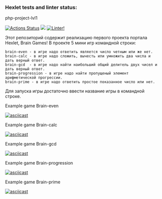 ### Hexlet tests and linter status:
php-project-lvl1

[![Actions Status](https://github.com/CheshirSmil/php-project-lvl1/workflows/hexlet-check/badge.svg)](https://github.com/CheshirSmil/php-project-lvl1/actions)
<a href="https://codeclimate.com/github/CheshirSmil/php-project-lvl1/maintainability"><img src="https://api.codeclimate.com/v1/badges/4a45876e296a624651ba/maintainability" /></a>
[![Linter!](https://github.com/CheshirSmil/php-project-lvl1/actions/workflows/MakeLint.yml/badge.svg)](https://github.com/CheshirSmil/php-project-lvl1/actions/workflows/MakeLint.yml)

Этот репозиторий содержит реализацию первого проекта портала Hexlet, Brain Games! В проекте 5 мини игр командной строки:

    brain-even - в игре надо ответить является число четным или же нет.
    brain-calc - в игре надо сложить, вычесть или умножить два числа и дать верный ответ.
    brain-gcd  - в игре надо найти наибольший общий делитель двух чисел и дать верный ответ.
    brain-progression - в игре надо найти пропущеный элемент арифметической прогрессии.
    brain-prime - в игре надо ответить простое показанное число или нет.

Для запуска игры достаточно ввести название игры в командной строке.

Example game Brain-even

[![asciicast](https://asciinema.org/a/XG8VgcaB6XhGCyZcdSyWr8zqR.svg)](https://asciinema.org/a/XG8VgcaB6XhGCyZcdSyWr8zqR)

Example game Brain-calc

[![asciicast](https://asciinema.org/a/uuysjA89Zg7E0DMkuBX0sRClX.svg)](https://asciinema.org/a/uuysjA89Zg7E0DMkuBX0sRClX)

Example game Brain-gcd

[![asciicast](https://asciinema.org/a/61pyCJLt8yLTtK9wRH6iDj8Ed.svg)](https://asciinema.org/a/61pyCJLt8yLTtK9wRH6iDj8Ed)

Example game Brain-progression

[![asciicast](https://asciinema.org/a/FKOHtN6fmSIxHGT0osgL4C9sw.svg)](https://asciinema.org/a/FKOHtN6fmSIxHGT0osgL4C9sw)

Example game Brain-prime

[![asciicast](https://asciinema.org/a/KwMhh7AorNYJ0flGiYz0ONXci.svg)](https://asciinema.org/a/KwMhh7AorNYJ0flGiYz0ONXci)
